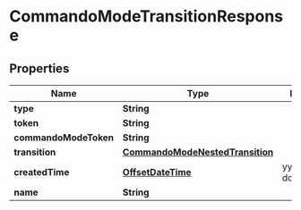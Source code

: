 
# CommandoModeTransitionResponse

## Properties
Name | Type | Description | Notes
------------ | ------------- | ------------- | -------------
**type** | **String** |  |  [optional]
**token** | **String** |  |  [optional]
**commandoModeToken** | **String** |  |  [optional]
**transition** | [**CommandoModeNestedTransition**](CommandoModeNestedTransition.md) |  |  [optional]
**createdTime** | [**OffsetDateTime**](OffsetDateTime.md) | yyyy-MM-ddTHH:mm:ssZ | 
**name** | **String** |  |  [optional]



